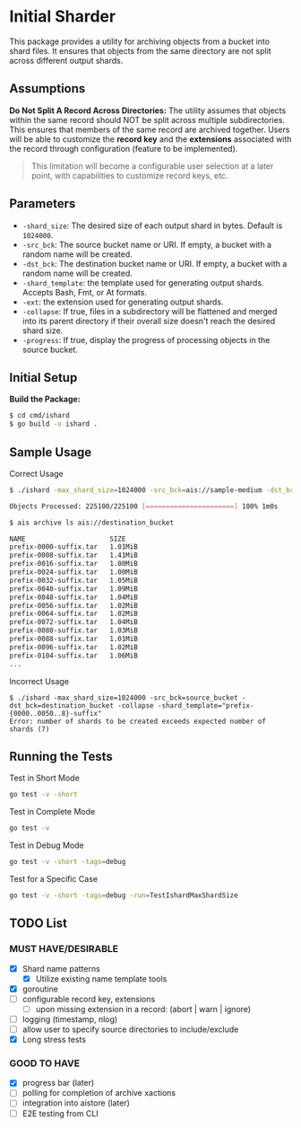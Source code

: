 # Initial Sharder

This package provides a utility for archiving objects from a bucket into shard files. It ensures that objects from the same directory are not split across different output shards.

## Assumptions

**Do Not Split A Record Across Directories:** The utility assumes that objects within the same record should NOT be split across multiple subdirectories. This ensures that members of the same record are archived together. Users will be able to customize the **record key** and the **extensions** associated with the record through configuration (feature to be implemented).

> This limitation will become a configurable user selection at a later point, with capabilities to customize record keys, etc.

## Parameters

- `-shard_size`: The desired size of each output shard in bytes. Default is `1024000`.
- `-src_bck`: The source bucket name or URI. If empty, a bucket with a random name will be created.
- `-dst_bck`: The destination bucket name or URI. If empty, a bucket with a random name will be created.
- `-shard_template`: the template used for generating output shards. Accepts Bash, Fmt, or At formats.
- `-ext`: the extension used for generating output shards.
- `-collapse`: If true, files in a subdirectory will be flattened and merged into its parent directory if their overall size doesn't reach the desired shard size.
- `-progress`: If true, display the progress of processing objects in the source bucket.

## Initial Setup

**Build the Package:**

```sh
$ cd cmd/ishard
$ go build -o ishard .
```

## Sample Usage

Correct Usage

```sh
$ ./ishard -max_shard_size=1024000 -src_bck=ais://sample-medium -dst_bck=ais://sample-medium-out -collapse -progress -shard_template="prefix-{0000..1023..8}-suffix"

Objects Processed: 225100/225100 [======================] 100% 1m0s

$ ais archive ls ais://destination_bucket

NAME                     SIZE            
prefix-0000-suffix.tar   1.01MiB         
prefix-0008-suffix.tar   1.41MiB         
prefix-0016-suffix.tar   1.00MiB         
prefix-0024-suffix.tar   1.00MiB         
prefix-0032-suffix.tar   1.05MiB         
prefix-0040-suffix.tar   1.09MiB         
prefix-0048-suffix.tar   1.04MiB         
prefix-0056-suffix.tar   1.02MiB         
prefix-0064-suffix.tar   1.02MiB         
prefix-0072-suffix.tar   1.04MiB         
prefix-0080-suffix.tar   1.03MiB         
prefix-0088-suffix.tar   1.01MiB         
prefix-0096-suffix.tar   1.02MiB         
prefix-0104-suffix.tar   1.06MiB         
...
```

Incorrect Usage
```
$ ./ishard -max_shard_size=1024000 -src_bck=source_bucket -dst_bck=destination_bucket -collapse -shard_template="prefix-{0000..0050..8}-suffix"
Error: number of shards to be created exceeds expected number of shards (7)
```

## Running the Tests

Test in Short Mode

```sh
go test -v -short
```

Test in Complete Mode

```sh
go test -v
```

Test in Debug Mode

```sh
go test -v -short -tags=debug
```

Test for a Specific Case

```sh
go test -v -short -tags=debug -run=TestIshardMaxShardSize
```

## TODO List

### MUST HAVE/DESIRABLE
- [X] Shard name patterns
   - [X] Utilize existing name template tools
- [X] goroutine
- [ ] configurable record key, extensions
   - [ ] upon missing extension in a record: (abort | warn | ignore)
- [ ] logging (timestamp, nlog)
- [ ] allow user to specify source directories to include/exclude
- [X] Long stress tests

### GOOD TO HAVE
- [X] progress bar (later)
- [ ] polling for completion of archive xactions
- [ ] integration into aistore (later)
- [ ] E2E testing from CLI
